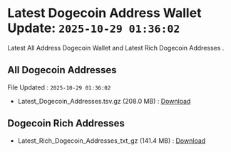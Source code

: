 # Latest Dogecoin Address Wallet Update: `2025-10-29 01:36:02`

Latest All Address Dogecoin Wallet and Latest Rich Dogecoin Addresses .

## All Dogecoin Addresses

File Updated : `2025-10-29 01:36:02`

- Latest_Dogecoin_Addresses.tsv.gz (208.0 MB) : [Download](https://github.com/Pymmdrza/Rich-Address-Wallet/releases/tag/Dogecoin)

## Dogecoin Rich Addresses

- Latest_Rich_Dogecoin_Addresses_txt_gz (141.4 MB) : [Download](https://github.com/Pymmdrza/Rich-Address-Wallet/releases/tag/Dogecoin)
